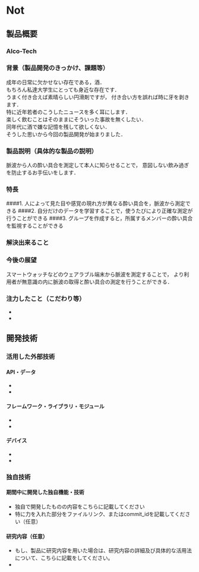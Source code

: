 # Not
## 製品概要
### Alco-Tech

### 背景（製品開発のきっかけ、課題等）
成年の日常に欠かせない存在である，酒．  
もちろん私達大学生にとっても身近な存在です．  
うまく付き合えば素晴らしい円滑剤ですが，
付き合い方を誤れば時に牙を剥きます．  
特に近年若者のこうしたニュースを多く耳にします．  
楽しく飲むことはそのままにそういった事故を無くしたい．  
同年代に酒で嫌な記憶を残して欲しくない．  
そうした思いから今回の製品開発が始まりました．  


### 製品説明（具体的な製品の説明）
脈波から人の酔い具合を測定して本人に知らせることで，
意図しない飲み過ぎを防止するお手伝いをします．  

### 特長
####1. 人によって見た目や感覚の現れ方が異なる酔い具合を，脈波から測定できる
####2. 自分だけのデータを学習することで，使うたびにより正確な測定が行うことができる
####3. グループを作成すると，所属するメンバーの酔い具合を監視することができる

### 解決出来ること


### 今後の展望
スマートウォッチなどのウェアラブル端末から脈波を測定することで，
より利用者が無意識の内に脈波の取得と酔い具合の測定を行うことができる．  

### 注力したこと（こだわり等）
* 
* 

## 開発技術
### 活用した外部技術
#### API・データ
* 
* 

#### フレームワーク・ライブラリ・モジュール
* 
* 

#### デバイス
* 
* 

### 独自技術
#### 期間中に開発した独自機能・技術
* 独自で開発したものの内容をこちらに記載してください
* 特に力を入れた部分をファイルリンク、またはcommit_idを記載してください（任意）

#### 研究内容（任意）
* もし、製品に研究内容を用いた場合は、研究内容の詳細及び具体的な活用法について、こちらに記載をしてください。
* 
